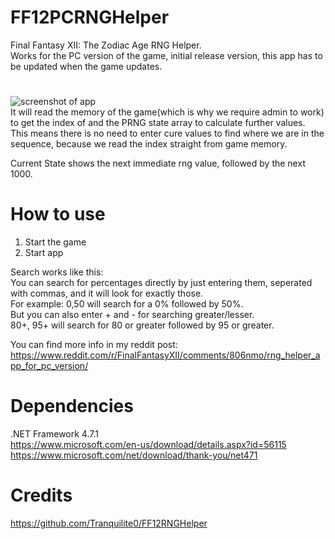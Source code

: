 # FF12PCRNGHelper
Final Fantasy XII: The Zodiac Age RNG Helper.\
Works for the PC version of the game, initial release version, this app has to be updated when the game updates.

# 
![screenshot of app](https://puu.sh/zzLvA/57d6b442ca.png)\
It will read the memory of the game(which is why we require admin to work) to get the index of and the PRNG state array to calculate further values.\
This means there is no need to enter cure values to find where we are in the sequence, because we read the index straight from game memory.

Current State shows the next immediate rng value, followed by the next 1000.

# How to use
1. Start the game
2. Start app

Search works like this: \
You can search for percentages directly by just entering them, seperated with commas, and it will look for exactly those.\
For example: 0,50 will search for a 0% followed by 50%.\
But you can also enter + and - for searching greater/lesser.\
80+, 95+ will search for 80 or greater followed by 95 or greater.

You can find more info in my reddit post: \
https://www.reddit.com/r/FinalFantasyXII/comments/806nmo/rng_helper_app_for_pc_version/

# Dependencies
.NET Framework 4.7.1\
https://www.microsoft.com/en-us/download/details.aspx?id=56115 \
https://www.microsoft.com/net/download/thank-you/net471

# Credits
https://github.com/Tranquilite0/FF12RNGHelper
